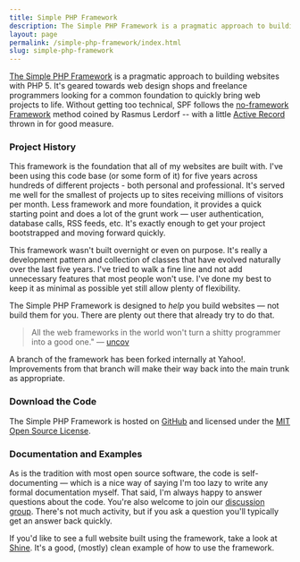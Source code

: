 ```yaml
---
title: Simple PHP Framework
description: The Simple PHP Framework is a pragmatic approach to building websites with PHP 5. It follows the no-framework Framework method coined by Rasmus Lerdorf with a little Active Record thrown in for good measure.
layout: page
permalink: /simple-php-framework/index.html
slug: simple-php-framework
---
```

[The Simple PHP Framework](http://github.com/tylerhall/simple-php-framework/) is a pragmatic approach to building websites with PHP 5. It's geared towards web design shops and freelance programmers looking for a common foundation to quickly bring web projects to life. Without getting too technical, SPF follows the [no-framework Framework](http://toys.lerdorf.com/archives/38-The-no-framework-PHP-MVC-framework.html) method coined by Rasmus Lerdorf -- with a little [Active Record](http://en.wikipedia.org/wiki/Active_record_pattern) thrown in for good measure.

### Project History ###

This framework is the foundation that all of my websites are built with. I've been using this code base (or some form of it) for five years across hundreds of different projects - both personal and professional. It's served me well for the smallest of projects up to sites receiving millions of visitors per month. Less framework and more foundation, it provides a quick starting point and does a lot of the grunt work &mdash; user authentication, database calls, RSS feeds, etc. It's exactly enough to get your project bootstrapped and moving forward quickly.

This framework wasn't built overnight or even on purpose. It's really a development pattern and collection of classes that have evolved naturally over the last five years. I've tried to walk a fine line and not add unnecessary features that most people won't use. I've done my best to keep it as minimal as possible yet still allow plenty of flexibility.

The Simple PHP Framework is designed to _help_ you build websites &mdash; not build them for you. There are plenty out there that already try to do that.

> All the web frameworks in the world won't turn a shitty programmer into a good one." &mdash;&nbsp;[uncov](http://www.uncov.com/2007/5/4/contactify-the-hello-world-of-web-2-0)

A branch of the framework has been forked internally at Yahoo!. Improvements from that branch will make their way back into the main trunk as appropriate.

### Download the Code ###

The Simple PHP Framework is hosted on [GitHub](http://github.com/tylerhall/simple-php-framework/)
and licensed under the [MIT Open Source License](http://www.opensource.org/licenses/mit-license.php).

### Documentation and Examples ###

As is the tradition with most open source software, the code is self-documenting &mdash; which is a nice way of saying I'm too lazy to write any formal documentation myself. That said, I'm always happy to answer questions about the code. You're also welcome to join our [discussion group](http://groups.google.com/group/simple-php-framework). There's not much activity, but if you ask a question you'll typically get an answer back quickly.

If you'd like to see a full website built using the framework, take a look at [Shine](https://github.com/tylerhall/Shine). It's a good, (mostly) clean example of how to use the framework.